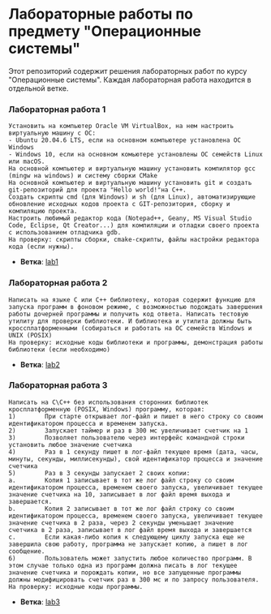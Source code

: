 # Лабораторные работы по предмету "Операционные системы"

Этот репозиторий содержит решения лабораторных работ по курсу "Операционные системы". Каждая лабораторная работа находится в отдельной ветке.


### Лабораторная работа 1 
```
Установить на компьютер Oracle VM VirtualBox, на нем настроить виртуальную машину с ОС: 
- Ubuntu 20.04.6 LTS, если на основном компьютере установлена ОС Windows
- Windows 10, если на основном комьютере установлены ОС семейств Linux или macOS.
На основной компьютер и виртуальную машину установить компилятор gcc (mingw на windows) и систему сборки CMake
На основной компьютер и виртуальную машину установить git и создать git-репозиторий для проекта "Hello world!"на C++. 
Создать скрипты cmd (для Windows) и sh (для Linux), автоматизирующие обновление исходных кодов проекта с GIT-репозитория, сборку и компиляцию проекта.
Настроить любимый редактор кода (Notepad++, Geany, MS Visual Studio Code, Eclipse, Qt Creator...) для компиляции и отладки своего проекта с использованием отладчика gdb.
На проверку: скрипты сборки, cmake-скрипты, файлы настройки редактора кода (если нужны).
```

- **Ветка**: [lab1](https://github.com/Simoffsky/Operating-System-Labs/tree/lab1)

### Лабораторная работа 2
```
Написать на языке C или C++ библиотеку, которая содержит функцию для запуска программ в фоновом режиме, с возможностью подождать завершения работы дочерней программы и получить код ответа. Написать тестовую утилиту для проверки библиотеки. И библиотека и утилита должны быть кроссплатформенными (собираться и работать на ОС семейств Windows и UNIX (POSIX)
На проверку: исходные коды библиотеки и программы, демонстрация работы библиотеки (если необходимо)
```

- **Ветка**: [lab2](https://github.com/Simoffsky/Operating-System-Labs/tree/lab2)

### Лабораторная работа 3
```
Написать на C\C++ без использования сторонних библиотек кросплатформенную (POSIX, Windows) программу, которая:
1)        При старте открывает лог-файл и пишет в него строку со своим идентификатором процесса и временем запуска.
2)        Запускает таймер и раз в 300 мс увеличивает счетчик на 1
3)        Позволяет пользователю через интерфейс командной строки установить любое значение счетчика
4)        Раз в 1 секунду пишет в лог-файл текущее время (дата, часы, минуты, секунды, миллисекунды), свой идентификатор процесса и значение счетчика
5)        Раз в 3 секунды запускает 2 своих копии:
a.        Копия 1 записывает в тот же лог файл строку со своим идентификатором процесса, временем своего запуска, увеличивает текущее значение счетчика на 10, записывает в лог файл время выхода и завершается.
b.        Копия 2 записывает в тот же лог файл строку со своим идентификатором процесса, временем своего запуска, увеличивает текущее значение счетчика в 2 раза, через 2 секунды уменьшает значение счетчика в 2 раза, записывает в лог файл время выхода и завершается
c.        Если какая-либо копия к следующему циклу запуска еще не завершила свою работу, программа не запускает копию, а пишет в лог сообщение.
6)        Пользователь может запустить любое количество программ. В этом случае только одна из программ должна писать в лог текущее значение счетчика и порождать копии, но все запущенные программы должны модифицировать счетчик раз в 300 мс и по запросу пользователя.
На проверку: исходные коды программы.
```

- **Ветка**: [lab3](https://github.com/Simoffsky/Operating-System-Labs/tree/lab3)

